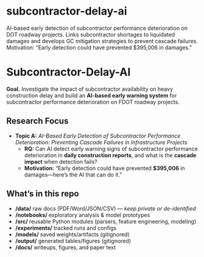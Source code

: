 # subcontractor-delay-ai
AI-based early detection of subcontractor performance deterioration on DOT roadway projects. Links subcontractor shortages to liquidated damages and develops GC mitigation strategies to prevent cascade failures. Motivation: “Early detection could have prevented $395,006 in damages.”
# Subcontractor-Delay-AI

**Goal.** Investigate the impact of subcontractor availability on heavy construction delay and build an **AI-based early warning system** for subcontractor performance deterioration on FDOT roadway projects.

## Research Focus
- **Topic A:** *AI-Based Early Detection of Subcontractor Performance Deterioration: Preventing Cascade Failures in Infrastructure Projects*  
  - **RQ:** Can AI detect early warning signs of subcontractor performance deterioration in **daily construction reports**, and what is the **cascade impact** when detection fails?  
  - **Motivation:** “Early detection could have prevented **$395,006** in damages—here’s the AI that can do it.”

## What’s in this repo
- **/data/** raw docs (PDF/Word/JSON/CSV) — *keep private or de-identified*
- **/notebooks/** exploratory analysis & model prototypes
- **/src/** reusable Python modules (parsers, feature engineering, modeling)
- **/experiments/** tracked runs and configs
- **/models/** saved weights/artifacts (gitignored)
- **/output/** generated tables/figures (gitignored)
- **/docs/** writeups, figures, and paper text

